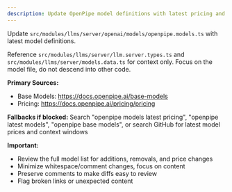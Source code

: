 ```yaml
---
description: Update OpenPipe model definitions with latest pricing and capabilities
---
```


Update `src/modules/llms/server/openai/models/openpipe.models.ts` with latest model definitions.

Reference `src/modules/llms/server/llm.server.types.ts` and `src/modules/llms/server/models.data.ts` for context only. Focus on the model file, do not descend into other code.

**Primary Sources:**
- Base Models: https://docs.openpipe.ai/base-models
- Pricing: https://docs.openpipe.ai/pricing/pricing

**Fallbacks if blocked:** Search "openpipe models latest pricing", "openpipe latest models", "openpipe base models", or search GitHub for latest model prices and context windows

**Important:**
- Review the full model list for additions, removals, and price changes
- Minimize whitespace/comment changes, focus on content
- Preserve comments to make diffs easy to review
- Flag broken links or unexpected content